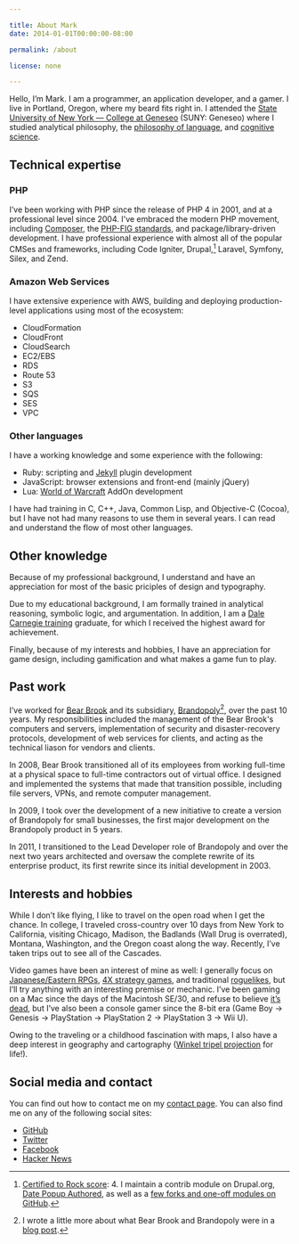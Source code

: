 ```yaml
---

title: About Mark
date: 2014-01-01T00:00:00-08:00

permalink: /about

license: none

---
```

Hello, I’m Mark. I am a programmer, an application developer, and a gamer. I live in Portland, Oregon, where my beard fits right in. I attended the [State University of New York — College at Geneseo][1] (SUNY: Geneseo) where I studied analytical philosophy, the [philosophy of language][2], and [cognitive science][3].

## Technical expertise

### PHP

I’ve been working with PHP since the release of PHP 4 in 2001, and at a professional level since 2004. I've embraced the modern PHP movement, including [Composer][4], the [PHP-FIG standards][5], and package/library-driven development. I have professional experience with almost all of the popular CMSes and frameworks, including Code Igniter, Drupal,[^1] Laravel, Symfony, Silex, and Zend.

### Amazon Web Services

I have extensive experience with AWS, building and deploying production-level applications using most of the ecosystem:

* CloudFormation
* CloudFront
* CloudSearch
* EC2/EBS
* RDS
* Route 53
* S3
* SQS
* SES
* VPC

### Other languages

I have a working knowledge and some experience with the following:

* Ruby: scripting and [Jekyll][6] plugin development
* JavaScript: browser extensions and front-end (mainly jQuery)
* Lua: [World of Warcraft][7] AddOn development

I have had training in C, C++, Java, Common Lisp, and Objective-C (Cocoa), but I have not had many reasons to use them in several years. I can read and understand the flow of most other languages.

## Other knowledge

Because of my professional background, I understand and have an appreciation for most of the basic priciples of design and typography.

Due to my educational background, I am formally trained in analytical reasoning, symbolic logic, and argumentation. In addition, I am a [Dale Carnegie training][8] graduate, for which I received the highest award for achievement.

Finally, because of my interests and hobbies, I have an appreciation for game design, including gamification and what makes a game fun to play.

## Past work

I’ve worked for [Bear Brook][9] and its subsidiary, [Brandopoly][10][^2], over the past 10 years. My responsibilities included the management of the Bear Brook's computers and servers, implementation of security and disaster-recovery protocols, development of web services for clients, and acting as the technical liason for vendors and clients.

In 2008, Bear Brook transitioned all of its employees from working full-time at a physical space to full-time contractors out of virtual office. I designed and implemented the systems that made that transition possible, including file servers, VPNs, and remote computer management.

In 2009, I took over the development of a new initiative to create a version of Brandopoly for small businesses, the first major development on the Brandopoly product in 5 years.

In 2011, I transitioned to the Lead Developer role of Brandopoly and over the next two years architected and oversaw the complete rewrite of its enterprise product, its first rewrite since its initial development in 2003.

## Interests and hobbies

While I don’t like flying, I like to travel on the open road when I get the chance. In college, I traveled cross-country over 10 days from New York to California, visiting Chicago, Madison, the Badlands (Wall Drug is overrated), Montana, Washington, and the Oregon coast along the way. Recently, I’ve taken trips out to see all of the Cascades.

Video games have been an interest of mine as well: I generally focus on [Japanese/Eastern RPGs][11], [4X strategy games][12], and traditional [roguelikes][13], but I’ll try anything with an interesting premise or mechanic. I’ve been gaming on a Mac since the days of the Macintosh SE/30, and refuse to believe [it’s dead][14], but I’ve also been a console gamer since the 8-bit era (Game Boy → Genesis → PlayStation → PlayStation 2 → PlayStation 3 → Wii U).

Owing to the traveling or a childhood fascination with maps, I also have a deep interest in geography and cartography ([Winkel tripel projection][15] for life!).

## Social media and contact

You can find out how to contact me on my [contact page][16]. You can also find me on any of the following social sites:

* <a href="https://github.com/itafroma" rel="me">GitHub</a>
* <a href="https://twitter.com/itafroma" rel="me">Twitter</a>
* <a href="https://facebook.com/marktrapp" rel="me">Facebook</a>
* <a href="https://news.ycombinator.com/user?id=itafroma" rel="me">Hacker News</a>

[^1]: [Certified to Rock score][17]: 4. I maintain a contrib module on Drupal.org, [Date Popup Authored][18], as well as a [few forks and one-off modules on GitHub][19].
[^2]: I wrote a little more about what Bear Brook and Brandopoly were in a [blog post][20].

[1]: http://geneseo.edu "SUNY: Geneseo website"
[2]: http://en.wikipedia.org/wiki/Philosophy_of_language "Wikipedia article on the philosophy of language"
[3]: http://en.wikipedia.org/wiki/Cognitive_science "Wikipedia article on cognitive science"
[4]: http://getcomposer.org "Composer project website"
[5]: http://php-fig.org "PHP-FIG website"
[6]: http://jekyllrb.org "Jekyll project website"
[7]: http://us.battle.net/wow "World of Warcraft website"
[8]: http://www.dalecarnegie.com "Dale Carnegie Training website"
[9]: http://bearbrook.com "Bear Brook website"
[10]: http://brandopoly.com "Brandopoly website"
[11]: http://tvtropes.org/pmwiki/pmwiki.php/Main/EasternRPG "TVTropes entry on Eastern RPGs"
[12]: http://en.wikipedia.org/wiki/4X "Wikipedia article on the 4X strategy genre"
[13]: http://en.wikipedia.org/wiki/Roguelike "Wikipedia article on Roguelikes"
[14]: http://kotaku.com/5907490/mac-gaming-became-a-little-less-dead-today "Mac Gaming Became A Little Less Dead Today"
[15]: http://en.wikipedia.org/wiki/Winkel_tripel_projection "Wikipedia article on the Winkel tripel projection"
[16]: http://marktrapp.com/contact "Contact page"
[17]: http://certifiedtorock.com/u/212019 "Certified to Rock profile page"
[18]: http://drupal.org/project/date_popup_authored "Date Popup Authored project page"
[19]: https://github.com/search?q=%40itafroma+drupal- "My Drupal modules on GitHub"
[20]: http://marktrapp.com/blog/2014/01/02/end-of-an-era/ "The end of an era"
